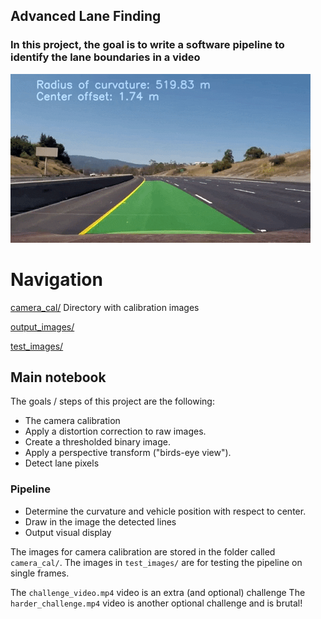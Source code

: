## Advanced Lane Finding
### In this project, the goal is to write a software pipeline to identify the lane boundaries in a video

![Lanes Image](./examples/giphy.gif)


# Navigation 
[camera_cal/](https://github.com/DavidSilveraGabriel/Self_driving_car_UdacityND/tree/master/P2/CarND-Advanced-Lane-Lines-master/camera_cal)  Directory with calibration images

[output_images/](https://github.com/DavidSilveraGabriel/Self_driving_car_UdacityND/tree/master/P2/CarND-Advanced-Lane-Lines-master/output_images) 

[test_images/](https://github.com/DavidSilveraGabriel/Self_driving_car_UdacityND/tree/master/P2/CarND-Advanced-Lane-Lines-master/test_images)



Main notebook 
---

The goals / steps of this project are the following:

* The camera calibration 
* Apply a distortion correction to raw images.
* Create a thresholded binary image.
* Apply a perspective transform ("birds-eye view").
* Detect lane pixels 

### Pipeline

* Determine the curvature and vehicle position with respect to center.
* Draw in the image the detected lines
* Output visual display

The images for camera calibration are stored in the folder called `camera_cal/`.  The images in `test_images/` are for testing the pipeline on single frames. 

The `challenge_video.mp4` video is an extra (and optional) challenge 
The `harder_challenge.mp4` video is another optional challenge and is brutal!

